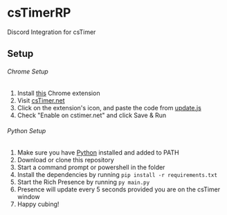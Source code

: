 # csTimerRP
Discord Integration for csTimer

## Setup

###### Chrome Setup
1. Install [this](https://chrome.google.com/webstore/detail/run-javascript/lmilalhkkdhfieeienjbiicclobibjao) Chrome extension
2. Visit [csTimer.net](https://cstimer.net/)
3. Click on the extension's icon, and paste the code from [update.js](update.js)
4. Check "Enable on cstimer.net" and click Save & Run

###### Python Setup
1. Make sure you have [Python](https://www.python.org/downloads/) installed and added to PATH
2. Download or clone this repository
3. Start a command prompt or powershell in the folder
4. Install the dependencies by running `pip install -r requirements.txt`
5. Start the Rich Presence by running `py main.py`
6. Presence will update every 5 seconds provided you are on the csTimer window
7. Happy cubing!

